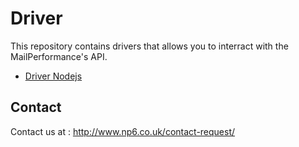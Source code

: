 Driver
==

This repository contains drivers that allows you to interract with the MailPerformance's API.

- [Driver Nodejs](./nodejs/README.md)

Contact
--

Contact us at : http://www.np6.co.uk/contact-request/
